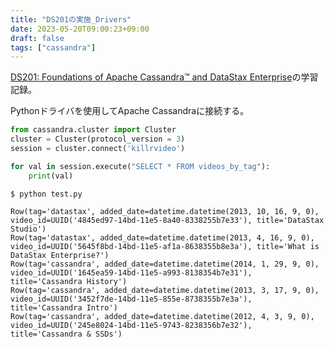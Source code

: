 ```yaml
---
title: "DS201の実施_Drivers"
date: 2023-05-20T09:00:23+09:00
draft: false
tags: ["cassandra"] 
---
```

<!--more-->
[DS201: Foundations of Apache Cassandra™ and DataStax Enterprise](https://www.datastax.com/jp/resources/datasheet/ds201-datastax-enterprise-foundations-apache-cassandratm)の学習記録。

Pythonドライバを使用してApache Cassandraに接続する。

```test.py
from cassandra.cluster import Cluster
cluster = Cluster(protocol_version = 3)
session = cluster.connect('killrvideo')

for val in session.execute("SELECT * FROM videos_by_tag"):
    print(val)
```

```
$ python test.py

Row(tag='datastax', added_date=datetime.datetime(2013, 10, 16, 9, 0), video_id=UUID('4845ed97-14bd-11e5-8a40-8338255b7e33'), title='DataStax Studio')
Row(tag='datastax', added_date=datetime.datetime(2013, 4, 16, 9, 0), video_id=UUID('5645f8bd-14bd-11e5-af1a-8638355b8e3a'), title='What is DataStax Enterprise?')
Row(tag='cassandra', added_date=datetime.datetime(2014, 1, 29, 9, 0), video_id=UUID('1645ea59-14bd-11e5-a993-8138354b7e31'), title='Cassandra History')
Row(tag='cassandra', added_date=datetime.datetime(2013, 3, 17, 9, 0), video_id=UUID('3452f7de-14bd-11e5-855e-8738355b7e3a'), title='Cassandra Intro')
Row(tag='cassandra', added_date=datetime.datetime(2012, 4, 3, 9, 0), video_id=UUID('245e8024-14bd-11e5-9743-8238356b7e32'), title='Cassandra & SSDs')
```
